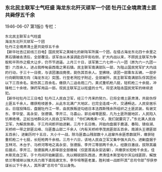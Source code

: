 ### 东北民主联军士气旺盛  海龙东北歼灭顽军一个团  牡丹江全境肃清土匪共毙俘五千余

1946-06-07
第1版()
专栏：

    东北民主联军士气旺盛
    海龙东北歼灭顽军一个团
    牡丹江全境肃清土匪共毙俘五千余
    【新华社吉辽前线三日电】国民党军之美械化的新陆军所属一个团，在侵占海龙东北四十余里之黑石镇被击溃后，全部覆没。该军自从本溪调赴四平街右侧，扩大内战以来，不顾民主联军为争取和平所作之极大让步，仍节节进逼。上月三十日，该军第二六七师一八一团（原为六一九团一营）六百余人，进占我桦甸县西南之黑石镇。民主联军南满部队一部，为阻止国民党军扩大内战的行动，于三十一日夜，与该团激战竟夜，毙伤其百余人。至拂晓，该团一部乘车五辆，一部步行向朝阳镇方向（海龙东北）突围，行至老冽拉子附近，全部被歼。民主联军南满部队俘其团长以下三百余名，毙伤其二百余名，缴获八二迫击炮二门，美式重机枪八挺，轻机枪二十余挺，冲锋枪二十余枝，弹药军用品一部。现民主联军正以旺盛的士气，将坚决阻击国民党军的继续进犯。
    【新华社牡丹江三日电】牡丹江人民自卫军，经三个月来的努力，已将全境土匪肃清，共毙伤俘土匪五千余人，缴获枪枝甚多，从此东北满广大地区，已完全连成一片，交通畅达，人民安居乐业。日寇投降后，盘据牡丹江一带，由民族叛逆勾结日本法西斯残余所组织之土匪武装，有谢文东、李华堂、高永安、张德镇、李开江、马喜山，郭云峰等匪股，凡为土匪所据地区，人民陷入饥寒绝境，正如当地群众对人民自卫军所说：“你们再晚来一天，我们就要完了。”东北满人民自卫军，为解民倒悬，于三月间即开始进剿，三月十五日晚，开始向盘据于鹿道、春阳、镜伯湖、天桥岭一带之郭匪云峰、马匪喜山部二千余人（内有天桥岭李茂民匪部五百余，南湖头王德匪部五百余），进剿历时十五日，大小十一战，除马匪喜山残部数十人逃窜外余匪悉数就歼，缴获轻重机枪二十七挺，长短枪两千余枝。三月十六日，该地人民自卫军又集中强大兵力，进剿盘据于玉林河、木台子、马桥河等地之高永安、张德振、李开江等部两千余人，经数日激战，拔除其最后据点，李开江、张德振两人即率部全部缴械（仅匪首高永安逃窜），共缴获长短枪千余支。佳木斯克自卫军，于十月间开始剿匪后，先以精锐部队西进，肃清佳木斯至哈尔滨沿线匪踪，解放依兰等城继以强大兵力南下直捣谢文东、李华培等匪老巢，胜利城一战即歼其“总司令部”俘获参谋长以下千余人，其所谓“总司令”仅以身免。
